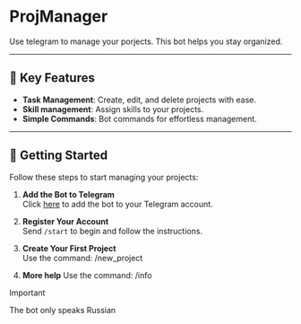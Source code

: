 # ProjManager

Use telegram to manage your porjects. This bot helps you stay organized.

---

## 🎯 **Key Features**
- **Task Management**: Create, edit, and delete projects with ease.
- **Skill management**: Assign skills to your projects.
- **Simple Commands**: Bot commands for effortless management.

---

## 🚀 **Getting Started**
Follow these steps to start managing your projects:

1. **Add the Bot to Telegram**  
   Click [here](https://t.me/BottalkstoanotherBot) to add the bot to your Telegram account.

2. **Register Your Account**  
   Send `/start` to begin and follow the instructions.

3. **Create Your First Project**  
   Use the command:  /new_project
4. **More help**
   Use the command: /info

   
> [!IMPORTANT]
> The bot only speaks Russian
